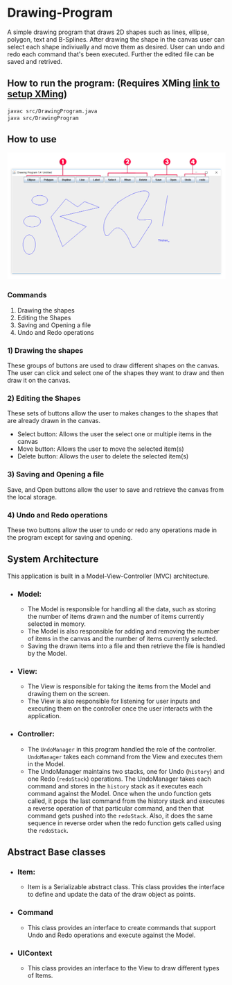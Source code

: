 # Drawing-Program
A simple drawing program that draws 2D shapes such as lines, ellipse, polygon, text and B-Splines. After drawing the shape in the canvas user can 
select each shape indiviually and move them as desired. User can undo and redo each command that's been executed. Further the edited file can be saved and retrived.
## How to run the program: (Requires XMing [link to setup XMing](http://laptops.eng.uci.edu/software-installation/using-linux/how-to-configure-xming-putty))
  ```
  javac src/DrawingProgram.java
  java src/DrawingProgram
  ```
  
## How to use
![Image of the Drawing Program](images/drawingProgram.jpg)

### Commands
1)	Drawing the shapes
2)	Editing the Shapes
3)	Saving and Opening a file
4)	Undo and Redo operations

### 1) Drawing the shapes
These groups of buttons are used to draw different shapes on the canvas. The user can click and select one of the shapes they want to draw and then draw it on the canvas.
### 2) Editing the Shapes
These sets of buttons allow the user to makes changes to the shapes that are already drawn in the canvas.
- Select button: Allows the user the select one or multiple items in the canvas
- Move button: Allows the user to move the selected item(s)
- Delete button: Allows the user to delete the selected item(s)
### 3) Saving and Opening a file
Save, and Open buttons allow the user to save and retrieve the canvas from the local storage.
### 4) Undo and Redo operations
These two buttons allow the user to undo or redo any operations made in the program except for saving and opening.


## System Architecture
This application is built in a Model-View-Controller (MVC) architecture.

- ### Model:
  * The Model is responsible for handling all the data, such as storing the number of items drawn and the number of items currently selected in memory.
  * The Model is also responsible for adding and removing the number of items in the canvas and the number of items currently selected.
  * Saving the drawn items into a file and then retrieve the file is handled by the Model.

- ### View:
  * The View is responsible for taking the items from the Model and drawing them on the screen.
  * The View is also responsible for listening for user inputs and executing them on the controller once the user interacts with the application.

- ### Controller:
  * The ```UndoManager``` in this program handled the role of the controller. ```UndoManager``` takes each command from the View and executes them in the Model.
  * The UndoManager maintains two stacks, one for Undo (```history```) and one Redo (```redoStack```) operations. The UndoManager takes each command and stores in the ```history``` stack as it executes each command against the Model. Once when the undo function gets called, it pops the last command from the history stack and executes a reverse operation of that particular command, and then that command gets pushed into the ```redoStack```. Also, it does the same sequence in reverse order when the redo function gets called using the ```redoStack```.
  
## Abstract Base classes
- ### Item: 
  * Item is a Serializable abstract class. This class provides the interface to define and update the data of the draw object as points.
- ### Command
  * This class provides an interface to create commands that support Undo and Redo operations and execute against the Model.
- ### UIContext
	* This class provides an interface to the View to draw different types of Items.
